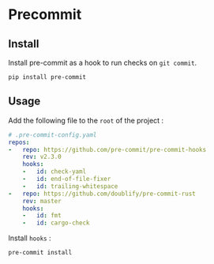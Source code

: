 # Precommit

## Install
Install pre-commit as a hook to run checks on `git commit`.

```shell
pip install pre-commit
```

## Usage

Add the following file to the `root` of the project :

```yaml
# .pre-commit-config.yaml
repos:
-   repo: https://github.com/pre-commit/pre-commit-hooks
    rev: v2.3.0
    hooks:
    -   id: check-yaml
    -   id: end-of-file-fixer
    -   id: trailing-whitespace
-   repo: https://github.com/doublify/pre-commit-rust
    rev: master
    hooks:
    -   id: fmt
    -   id: cargo-check
```


Install `hooks` :
```shell
pre-commit install
```
